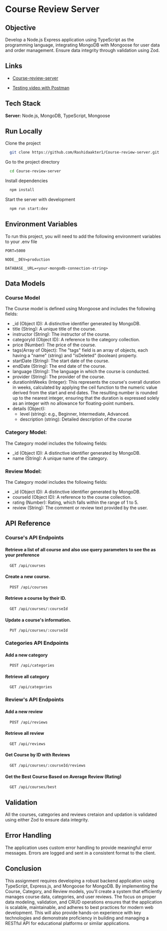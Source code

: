 
# Course Review Server

## Objective

Develop a Node.js Express application using TypeScript as the programming language, integrating MongoDB with Mongoose for user data and order management. Ensure data integrity through validation using Zod.

## Links

- [Course-review-server](https://course-review-server-o92qcqcco.vercel.app/)

- [Testing video with Postman](https://www.youtube.com/watch?v=ZJdK9FxVXXo)


## Tech Stack

**Server:** 
Node.js, MongoDB, TypeScript, Mongoose




## Run Locally

Clone the project

```bash
  git clone https://github.com/Rashidaakter1/Course-review-server.git
```

Go to the project directory

```bash
  cd Course-review-server
```

Install dependencies

```bash
  npm install
```

Start the server with development

```bash
  npm run start:dev
```


## Environment Variables

To run this project, you will need to add the following environment variables to your .env file

`PORT=5000`

`NODE__DEV=production`

`DATABASE__URL=<your-mongodb-connection-string>`


## Data Models
###  Course Model

The Course model is defined using Mongoose and includes the following fields:

- _id (Object ID): A distinctive identifier generated by MongoDB.
- title (String): A unique title of the course.
- instructor (String): The instructor of the course.
- categoryId (Object ID): A reference to the category collection.
- price (Number): The price of the course.
- tags(Array of Object): The "tags" field is an array of objects, each having a "name" (string) and "isDeleted" (boolean) property.
- startDate (String): The start date of the course.
- endDate (String): The end date of the course.
- language (String): The language in which the course is conducted.
- provider (String): The provider of the course.
- durationInWeeks (Integer): This represents the course's overall duration in weeks,     calculated by applying the ceil function to the numeric value derived from the start and  end dates. The resulting number is rounded up to the nearest integer, ensuring that the duration is expressed solely as an integer with no allowance for floating-point numbers.
- details (Object):
  - level (string): e.g., Beginner, Intermediate, Advanced.
  - description (string): Detailed description of the course

### Category Model:

The Category model includes the following fields:

 - _id (Object ID): A distinctive identifier generated by MongoDB.
 - name (String): A unique name of the category.

### Review  Model:

The Category model includes the following fields:

   - _id (Object ID): A distinctive identifier generated by MongoDB.
  - courseId (Object ID): A reference to the course collection.
  - rating (Number): Rating, which falls within the range of 1 to 5.
  - review (String): The comment or review text provided by the user.
## API Reference

### Course's API Endpoints

#### Retrieve a list of all course and also use query parameters to see the as your preference

```http
  GET /api/courses
```

#### Create a new course.

```http
  POST /api/courses
```
#### Retrieve a course by their ID.

```http
  GET /api/courses/:courseId
```
#### Update a course's information.

```http
  PUT /api/courses/:courseId
```


### Categories API Endpoints

#### Add a new category 

```http
  POST /api/categories
```

#### Retrieve all category 

```http
  GET /api/categories
```

### Review's API Endpoints

#### Add a new review 

```http
  POST /api/reviews
```

#### Retrieve all review 

```http
  GET /api/reviews
```


#### Get Course by ID with Reviews

```http
  GET /api/courses/:courseId/reviews
```

#### Get the Best Course Based on Average Review (Rating)

```http
  GET /api/courses/best
```





## Validation

All the courses, categories and reviews cretaion and updation is validated using either Zod to ensure data integrity.

## Error Handling

The application uses custom error handling to provide meaningful error messages. Errors are logged and sent in a consistent format to the client.

## Conclusion

This assignment requires developing a robust backend application using TypeScript, Express.js, and Mongoose for MongoDB. By implementing the Course, Category, and Review models, you'll create a system that efficiently manages course data, categories, and user reviews. The focus on proper data modeling, validation, and CRUD operations ensures that the application is scalable, maintainable, and adheres to best practices for modern web development. This will also provide hands-on experience with key technologies and demonstrate proficiency in building and managing a RESTful API for educational platforms or similar applications.
